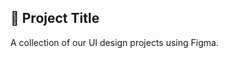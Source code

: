 <!-- START Project Title -->
## 📢 Project Title
A collection of our UI design projects using Figma.
<br /><br>
<!-- END Project Title -->





